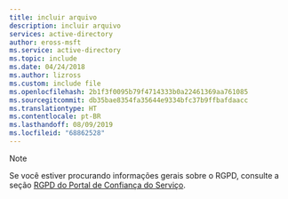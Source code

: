 ```yaml
---
title: incluir arquivo
description: incluir arquivo
services: active-directory
author: eross-msft
ms.service: active-directory
ms.topic: include
ms.date: 04/24/2018
ms.author: lizross
ms.custom: include file
ms.openlocfilehash: 2b1f3f0095b79f4714333b0a22461369aa761085
ms.sourcegitcommit: db35bae8354fa35644e9334bfc37b9ffbafdaacc
ms.translationtype: HT
ms.contentlocale: pt-BR
ms.lasthandoff: 08/09/2019
ms.locfileid: "68862528"
---
```

>[!Note] 
>Se você estiver procurando informações gerais sobre o RGPD, consulte a seção [RGPD do Portal de Confiança do Serviço](https://servicetrust.microsoft.com/ViewPage/GDPRGetStarted).
